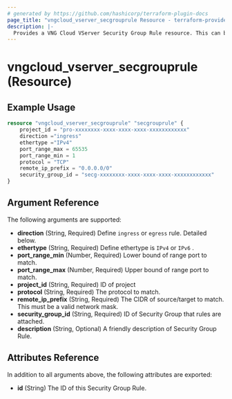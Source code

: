 ```yaml
---
# generated by https://github.com/hashicorp/terraform-plugin-docs
page_title: "vngcloud_vserver_secgrouprule Resource - terraform-provider-vngcloud"
description: |-
  Provides a VNG Cloud VServer Security Group Rule resource. This can be used to import, create, and delete.
---
```


# vngcloud_vserver_secgrouprule (Resource)



## Example Usage

```terraform
resource "vngcloud_vserver_secgrouprule" "secgrouprule" {
    project_id = "pro-xxxxxxxx-xxxx-xxxx-xxxx-xxxxxxxxxxxx"
    direction ="ingress"
    ethertype ="IPv4"
    port_range_max = 65535
    port_range_min = 1
    protocol = "TCP"
    remote_ip_prefix = "0.0.0.0/0"
    security_group_id = "secg-xxxxxxxx-xxxx-xxxx-xxxx-xxxxxxxxxxxx"
}
```

## Argument Reference

The following arguments are supported:

- **direction** (String, Required) Define `ingress` or `egress` rule. Detailed below.
- **ethertype** (String, Required) Define ethertype is `IPv4` or `IPv6` .
- **port_range_min** (Number, Required) Lower bound of range port to match.
- **port_range_max** (Number, Required) Upper bound of range port to match.
- **project_id** (String, Required) ID of project
- **protocol** (String, Required) The protocol to match.
- **remote_ip_prefix** (String, Required) The CIDR of source/target to match. This must be a valid network mask.
- **security_group_id** (String, Required) ID of Security Group that rules are attached.
- **description** (String, Optional) A friendly description of Security Group Rule.

## Attributes Reference

In addition to all arguments above, the following attributes are exported:

- **id** (String) The ID of this Security Group Rule.



